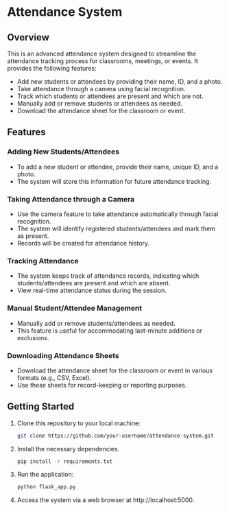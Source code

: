 # Attendance System

## Overview

This is an advanced attendance system designed to streamline the attendance tracking process for classrooms, meetings, or events. It provides the following features:

- Add new students or attendees by providing their name, ID, and a photo.
- Take attendance through a camera using facial recognition.
- Track which students or attendees are present and which are not.
- Manually add or remove students or attendees as needed.
- Download the attendance sheet for the classroom or event.

## Features

### Adding New Students/Attendees

- To add a new student or attendee, provide their name, unique ID, and a photo.
- The system will store this information for future attendance tracking.

### Taking Attendance through a Camera

- Use the camera feature to take attendance automatically through facial recognition.
- The system will identify registered students/attendees and mark them as present.
- Records will be created for attendance history.

### Tracking Attendance

- The system keeps track of attendance records, indicating which students/attendees are present and which are absent.
- View real-time attendance status during the session.

### Manual Student/Attendee Management

- Manually add or remove students/attendees as needed.
- This feature is useful for accommodating last-minute additions or exclusions.

### Downloading Attendance Sheets

- Download the attendance sheet for the classroom or event in various formats (e.g., CSV, Excel).
- Use these sheets for record-keeping or reporting purposes.

## Getting Started

1. Clone this repository to your local machine:

   ```bash
   git clone https://github.com/your-username/attendance-system.git
   ```
2. Install the necessary dependencies.

   ```bash
   pip install -r requirements.txt
   ```
3. Run the application:

   ```bash
   python flask_app.py
   ```
4. Access the system via a web browser at http://localhost:5000.